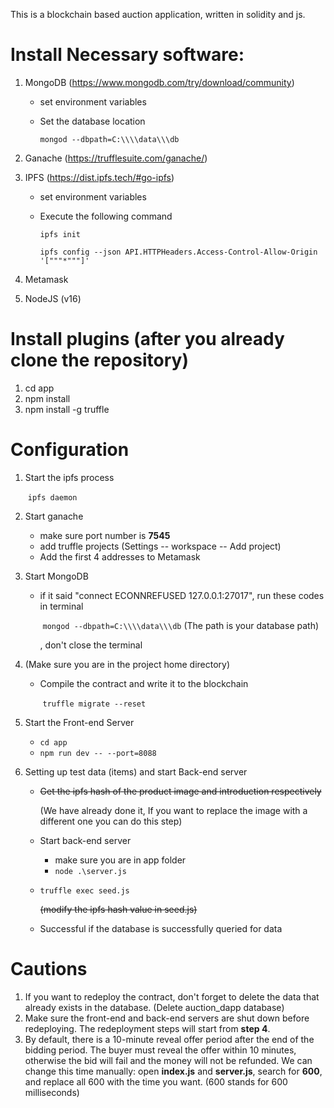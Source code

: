 This is a blockchain based auction application, written in solidity and js.

# Install Necessary software: 

1. MongoDB (https://www.mongodb.com/try/download/community)
   - set environment variables
   
   - Set the database location  
   
     `mongod --dbpath=C:\\\\data\\\db`
   
2. Ganache (https://trufflesuite.com/ganache/)
   
3. IPFS (https://dist.ipfs.tech/#go-ipfs)
   - set environment variables
   
   - Execute the following command

     `ipfs init`
   
     `ipfs config --json API.HTTPHeaders.Access-Control-Allow-Origin '["""*"""]'`
   
4. Metamask

5. NodeJS (v16)



# Install  plugins (after you already clone the repository)

1.  cd app
2.  npm install
3.  npm install -g truffle



# Configuration

1. Start the ipfs process 

   ​	`ipfs daemon`

2. Start ganache
   - make sure port number is **7545**
   - add truffle projects (Settings --  workspace -- Add project)
   - Add the first 4 addresses to Metamask

3. Start MongoDB
   - if it said "connect ECONNREFUSED 127.0.0.1:27017", run these codes in terminal 

     ​	`mongod --dbpath=C:\\\\data\\\db` (The path is your database path)

     , don't close the terminal

4. (Make sure you are in the project home directory)
   - Compile the contract and write it to the blockchain 

     ​	`truffle migrate --reset`

5. Start the Front-end Server
   - `cd app`
   - `npm run dev -- --port=8088`

6. Setting up test data (items)  and start Back-end server
   - ~~Get the ipfs hash of the product image and introduction respectively~~  

     (We have already done it, If you want to replace the image with a different one you can do this step)

   - Start back-end server
     - make sure you are in app folder
     - `node .\server.js`
     
   - `truffle exec seed.js`  

     ~~(modify the ipfs hash value in seed.js)~~

   - Successful if the database is successfully queried for data



# Cautions

1. If you want to redeploy the contract, don't forget to delete the data that already exists in the database. (Delete auction_dapp database)
1. Make sure the front-end and back-end servers are shut down before redeploying. The redeployment steps will start from **step 4**.
1. By default, there is a 10-minute reveal offer period after the end of the bidding period. The buyer must reveal the offer within 10 minutes, otherwise the bid will fail and the money will not be refunded. We can change this time manually: open **index.js** and **server.js**, search for **600**, and replace all 600 with the time you want. (600 stands for 600 milliseconds)